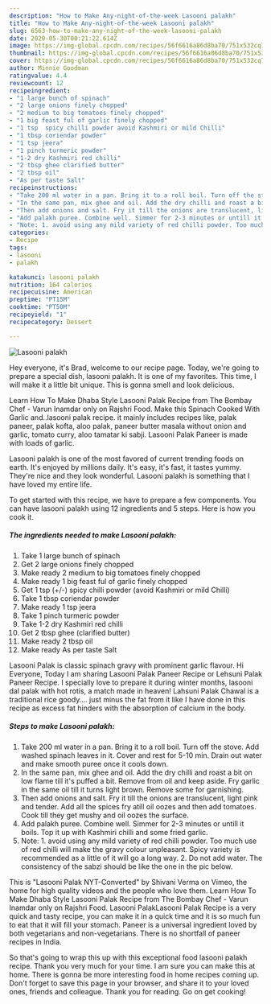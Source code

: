 ```yaml
---
description: "How to Make Any-night-of-the-week Lasooni palakh"
title: "How to Make Any-night-of-the-week Lasooni palakh"
slug: 6563-how-to-make-any-night-of-the-week-lasooni-palakh
date: 2020-05-30T00:21:22.614Z
image: https://img-global.cpcdn.com/recipes/56f6616a86d8ba70/751x532cq70/lasooni-palakh-recipe-main-photo.jpg
thumbnail: https://img-global.cpcdn.com/recipes/56f6616a86d8ba70/751x532cq70/lasooni-palakh-recipe-main-photo.jpg
cover: https://img-global.cpcdn.com/recipes/56f6616a86d8ba70/751x532cq70/lasooni-palakh-recipe-main-photo.jpg
author: Minnie Goodman
ratingvalue: 4.4
reviewcount: 12
recipeingredient:
- "1 large bunch of spinach"
- "2 large onions finely chopped"
- "2 medium to big tomatoes finely chopped"
- "1 big feast ful of garlic finely chopped"
- "1 tsp  spicy chilli powder avoid Kashmiri or mild Chilli"
- "1 tbsp coriendar powder"
- "1 tsp jeera"
- "1 pinch turmeric powder"
- "1-2 dry Kashmiri red chilli"
- "2 tbsp ghee clarified butter"
- "2 tbsp oil"
- "As per taste Salt"
recipeinstructions:
- "Take 200 ml water in a pan. Bring it to a roll boil. Turn off the stove. Add washed spinach leaves in it. Cover and rest for 5-10 min. Drain out water and make smooth puree once it cools down."
- "In the same pan, mix ghee and oil. Add the dry chilli and roast a bit on low flame till it&#39;s puffed a bit. Remove from oil and keep aside. Fry garlic in the same oil till it turns light brown. Remove some for garnishing."
- "Then add onions and salt. Fry it till the onions are translucent, light pink and tender. Add all the spices fry atill oil oozes and then add tomatoes. Cook till they get mushy and oil oozes the surface."
- "Add palakh puree. Combine well. Simmer for 2-3 minutes or untill it boils. Top it up with Kashmiri chilli and some fried garlic."
- "Note: 1. avoid using any mild variety of red chilli powder. Too much use of red chilli will make the gravy colour unpleasant. Spicy variety is recommended as a little of it will go a long way. 2. Do not add water. The consistency of the sabzi should be like the one in the pic below."
categories:
- Recipe
tags:
- lasooni
- palakh

katakunci: lasooni palakh 
nutrition: 164 calories
recipecuisine: American
preptime: "PT15M"
cooktime: "PT50M"
recipeyield: "1"
recipecategory: Dessert

---
```



![Lasooni palakh](https://img-global.cpcdn.com/recipes/56f6616a86d8ba70/751x532cq70/lasooni-palakh-recipe-main-photo.jpg)

Hey everyone, it's Brad, welcome to our recipe page. Today, we're going to prepare a special dish, lasooni palakh. It is one of my favorites. This time, I will make it a little bit unique. This is gonna smell and look delicious.

Learn How To Make Dhaba Style Lasooni Palak Recipe from The Bombay Chef - Varun Inamdar only on Rajshri Food. Make this Spinach Cooked With Garlic and..lasooni palak recipe. it mainly includes recipes like, palak paneer, palak kofta, aloo palak, paneer butter masala without onion and garlic, tomato curry, aloo tamatar ki sabji. Lasooni Palak Paneer is made with loads of garlic.

Lasooni palakh is one of the most favored of current trending foods on earth. It's enjoyed by millions daily. It's easy, it's fast, it tastes yummy. They're nice and they look wonderful. Lasooni palakh is something that I have loved my entire life.


To get started with this recipe, we have to prepare a few components. You can have lasooni palakh using 12 ingredients and 5 steps. Here is how you cook it.

<!--inarticleads1-->

##### The ingredients needed to make Lasooni palakh:

1. Take 1 large bunch of spinach
1. Get 2 large onions finely chopped
1. Make ready 2 medium to big tomatoes finely chopped
1. Make ready 1 big feast ful of garlic finely chopped
1. Get 1 tsp (+/-) spicy chilli powder (avoid Kashmiri or mild Chilli)
1. Take 1 tbsp coriendar powder
1. Make ready 1 tsp jeera
1. Take 1 pinch turmeric powder
1. Take 1-2 dry Kashmiri red chilli
1. Get 2 tbsp ghee (clarified butter)
1. Make ready 2 tbsp oil
1. Make ready As per taste Salt


Lasooni Palak is classic spinach gravy with prominent garlic flavour. Hi Everyone, Today I am sharing Lasooni Palak Paneer Recipe or Lehsuni Palak Paneer Recipe. I specially love to prepare it during winter months, lasooni dal palak with hot rotis, a match made in heaven! Lahsuni Palak Chawal is a traditional rice goody…. just minus the fat from it like I have done in this recipe as excess fat hinders with the absorption of calcium in the body. 

<!--inarticleads2-->

##### Steps to make Lasooni palakh:

1. Take 200 ml water in a pan. Bring it to a roll boil. Turn off the stove. Add washed spinach leaves in it. Cover and rest for 5-10 min. Drain out water and make smooth puree once it cools down.
1. In the same pan, mix ghee and oil. Add the dry chilli and roast a bit on low flame till it&#39;s puffed a bit. Remove from oil and keep aside. Fry garlic in the same oil till it turns light brown. Remove some for garnishing.
1. Then add onions and salt. Fry it till the onions are translucent, light pink and tender. Add all the spices fry atill oil oozes and then add tomatoes. Cook till they get mushy and oil oozes the surface.
1. Add palakh puree. Combine well. Simmer for 2-3 minutes or untill it boils. Top it up with Kashmiri chilli and some fried garlic.
1. Note: 1. avoid using any mild variety of red chilli powder. Too much use of red chilli will make the gravy colour unpleasant. Spicy variety is recommended as a little of it will go a long way. 2. Do not add water. The consistency of the sabzi should be like the one in the pic below.


This is &#34;Lasooni Palak NYT-Converted&#34; by Shivani Verma on Vimeo, the home for high quality videos and the people who love them. Learn How To Make Dhaba Style Lasooni Palak Recipe from The Bombay Chef - Varun Inamdar only on Rajshri Food. Lasooni PalakLasooni Palak Recipe is a very quick and tasty recipe, you can make it in a quick time and it is so much fun to eat that it will fill your stomach. Paneer is a universal ingredient loved by both vegetarians and non-vegetarians. There is no shortfall of paneer recipes in India. 

So that's going to wrap this up with this exceptional food lasooni palakh recipe. Thank you very much for your time. I am sure you can make this at home. There is gonna be more interesting food in home recipes coming up. Don't forget to save this page in your browser, and share it to your loved ones, friends and colleague. Thank you for reading. Go on get cooking!
